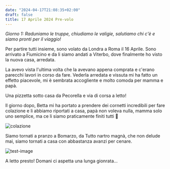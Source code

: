 ```yaml
---
date: "2024-04-17T21:08:35+02:00"
draft: false
title: 17 Aprile 2024 Pre-volo
---
```

_Giorno 1: Raduniamo le truppe, chiudiamo le valigie, salutiamo chi c'è e siamo pronti per il viaggio!_


Per partire tutti insieme, sono volato da Londra a Roma il 16 Aprile.
Sono arrivato a Fiumicino e da li siamo andati a Viterbo, dove finalmente ho visto la nuova casa, arredata. 


La avevo vista l'ultima volta che la avevano appena comprata e c'erano parecchi lavori in corso da fare. Vederla arredata e vissuta mi ha fatto un effetto piacevole, mi è sembrata accogliente e molto comoda per mamma e papà.

Una pizzetta sotto casa da Pecorella e via di corsa a letto!

Il giorno dopo, Betta mi ha portato a prendere dei cornetti incredibili per fare colazione e li abbiamo riportati a casa, papà non voleva nulla, mamma solo uno semplice, ma ce li siamo praticamente finiti tutti 🤤

![colazione](/img/2024-04-17-01.jpeg)


Siamo tornati a pranzo a Bomarzo, da Tutto nartro magnà, che non delude mai, siamo tornati a casa con abbastanza avanzi per cenare.

![test-image](/img/2024-04-17-02.jpeg)


A letto presto! Domani ci aspetta una lunga gionrata... 